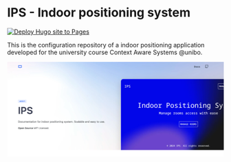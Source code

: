 # IPS - Indoor positioning system

[![Deploy Hugo site to Pages](https://github.com/micheledinelli/ips-config/actions/workflows/hugo.yaml/badge.svg)](https://github.com/micheledinelli/ips-config/actions/workflows/hugo.yaml)

This is the configuration repository of a indoor positioning application developed for the university course Context Aware Systems @unibo.

![docs home page](./docs/assets/images/docs-home.png)
